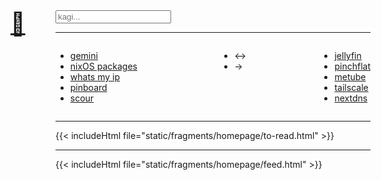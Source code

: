 ---
---
<style>
  main.container {
    padding-top: 0;
    font-family: var(--pico-font-family-sans-serif);
  }
</style>

<div style="font-size: 36px; position: relative; top: 0px; left: -2em; height: 0;">
<a href="../">🏡</a>
</div>

<div>
  <form action="https://www.kagi.com/search" method="get">
    <input type="search" id="kagi-search" name="q" placeholder="kagi..." />
  </form>
</div>

<hr />

<div class="links" style="display: flex; flex-direction: row;">
  <div style="margin-right: 1em">
    <ul>
      <li><a href="https://gemini.google.com/app">gemini</a></li>
      <li><a href="https://search.nixos.org/packages?channel=unstable&show=mosh&from=0&size=50&sort=relevance&type=packages&query=">nixOS packages</a></li>
      <li><a href="https://ifconfig.co/">whats my ip</a></li>
      <li><a href="https://pinboard.in/">pinboard</a></li>
      <li><a href="https://scour.emschwartz.me/u/williballenthin/posts">scour</a></li>
    </ul>
  </div>

  <div style="margin-left: auto;">
    <ul>
      <li>↔</li>
      <li>→</li>
    </ul>
  </div>

  <div style="margin-left: auto;">
    <ul>
      <li><a href="https://jellyfin.ferret-goblin.ts.net">jellyfin</a></li>
      <li><a href="https://pinchflat.ferret-goblin.ts.net">pinchflat</a></li>
      <li><a href="https://metube.ferret-goblin.ts.net">metube</a></li>
      <li><a href="https://login.tailscale.com/admin/machines">tailscale</a></li>
      <li><a href="https://my.nextdns.io">nextdns</a></li>
    </ul>
  </div>
</div>

<hr />

{{< includeHtml file="static/fragments/homepage/to-read.html" >}}

<style>
  p.to-read-metadata-generated {
    display: none;
  }
</style>

<hr />

{{< includeHtml file="static/fragments/homepage/feed.html" >}}

<style>
  ol.feed {
    list-style: none;
    padding-left: 0;
  }

  ol.feed li span.date {
    font-weight: bold;
  }

  ol.feed ol.date-entries {
    list-style: none;
  }

  li.entry details summary span.feed {
    color: var(--main-decoration-color);
  }

  li.entry details summary span.feed::after {
    content: ": ";
  }

  li.entry details summary span.category {
    display: none;
  }

  li.entry details summary span.title {
    line-height: 1.4;
  }


  li.entry details summary span.link {
    display: block;
    width: 1em;
    height: 0;
    position: relative;
    left: -1.5em;
    top: 5px;
  }

  li.entry details summary span.link a {
    text-decoration: none;
    color: var(--main-decoration-color);
    font-size: smaller;
    opacity: 0.3;
  }

  li.entry details div.content {
    padding: 0.5em;
    border: 1px solid var(--main-decoration-color);
  }

  p.feed-metadata-generated {
    font-style: italic;
  }

</style>

